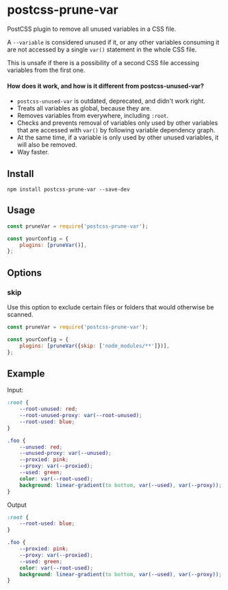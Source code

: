 # postcss-prune-var

PostCSS plugin to remove all unused variables in a CSS file.

A `--variable` is considered unused if it, or any other variables consuming it are not accessed by a single `var()` statement in the whole CSS file.

This is unsafe if there is a possibility of a second CSS file accessing variables from the first one.

#### How does it work, and how is it different from postcss-unused-var?

-   `postcss-unused-var` is outdated, deprecated, and didn't work right.
-   Treats all variables as global, because they are.
-   Removes variables from everywhere, including `:root`.
-   Checks and prevents removal of variables only used by other variables that are accessed with `var()` by following variable dependency graph.
-   At the same time, if a variable is only used by other unused variables, it will also be removed.
-   Way faster.

## Install

```
npm install postcss-prune-var --save-dev
```

## Usage

```js
const pruneVar = require('postcss-prune-var');

const yourConfig = {
	plugins: [pruneVar()],
};
```

## Options

### skip

Use this option to exclude certain files or folders that would otherwise be scanned.

```js
const pruneVar = require('postcss-prune-var');

const yourConfig = {
	plugins: [pruneVar({skip: ['node_modules/**']})],
};
```
## Example

Input:

```css
:root {
	--root-unused: red;
	--root-unused-proxy: var(--root-unused);
	--root-used: blue;
}

.foo {
	--unused: red;
	--unused-proxy: var(--unused);
	--proxied: pink;
	--proxy: var(--proxied);
	--used: green;
	color: var(--root-used);
	background: linear-gradient(to bottom, var(--used), var(--proxy));
}
```

Output

```css
:root {
	--root-used: blue;
}

.foo {
	--proxied: pink;
	--proxy: var(--proxied);
	--used: green;
	color: var(--root-used);
	background: linear-gradient(to bottom, var(--used), var(--proxy));
}
```
